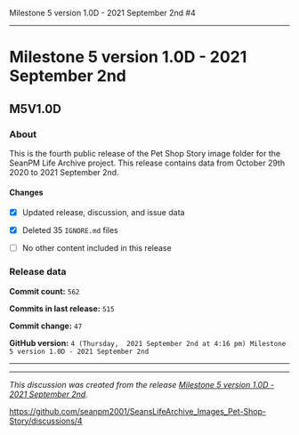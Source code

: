 Milestone 5 version 1.0D - 2021 September 2nd #4


***

# Milestone 5 version 1.0D - 2021 September 2nd

## M5V1.0D

### About

This is the fourth public release of the Pet Shop Story image folder for the SeanPM Life Archive project. This release contains data from October 29th 2020 to 2021 September 2nd.

#### Changes
 
<!-- 
- [x]  Added images for 2021 January to 2021 August

- [x] Updated documentation and archived old files

- [x] Added the final notice

- [x] Archived discussion and release data

- [x] Added support for the `.github` directory

- [x] Added Git config files (`.editorconfig` `.gitattributes` `.gitignore`)

- [x] Added X-Text files (`AUTHORS` `COPYING` `CREDITS` `INSTALL`)

- [x] Added a makefile

!-->

- [x] Updated release, discussion, and issue data

- [x] Deleted 35 `IGNORE.md` files

- [ ] No other content included in this release

<!-- 
Changes in this release:

> * Deleted 22 `IGNORE.md` files

> * Documentation updates, adding release notes for v1

> * No other changes in this release
!-->

### Release data

**Commit count:** `562`

**Commits in last release:** `515`

**Commit change:** `47`

**GitHub version:** `4 (Thursday,  2021 September 2nd at 4:16 pm) Milestone 5 version 1.0D - 2021 September 2nd`

***



<hr /><em>This discussion was created from the release <a href='https://github.com/seanpm2001/SeansLifeArchive_Images_Pet-Shop-Story/releases/tag/M5V1.0D'>Milestone 5 version 1.0D - 2021 September 2nd</a>.</em>

https://github.com/seanpm2001/SeansLifeArchive_Images_Pet-Shop-Story/discussions/4

